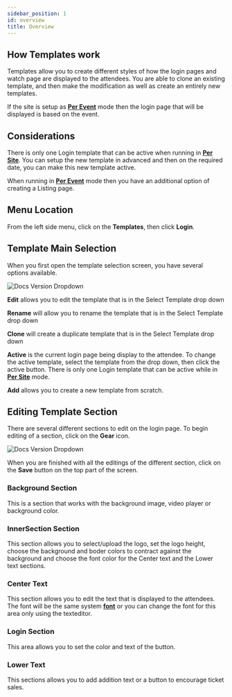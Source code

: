 ```yaml
---
sidebar_position: 1
id: overview
title: Overview
---
```


## How Templates work

Templates allow you to create different styles of how the login pages and watch page are displayed to the attendees.  You are able to clone an existing template, and then make the modification as well as create an entirely new templates.

If the site is setup as **[Per Event](/faqs/terminology/persiteperevent#per-event-mode)** mode then the login page that will be displayed is based on the event.

## Considerations

There is only one Login template that can be active when running in **[Per Site](/faqs/terminology/persiteperevent#per-site-mode)**. You can setup the new template in advanced and then on the required date, you can make this new template active.

When running in **[Per Event](/faqs/terminology/persiteperevent#per-event-mode)** mode then you have an additional option of creating a Listing page.

## Menu Location

From the left side menu, click on the **Templates**, then click **Login**.


## Template Main Selection

When you first open the template selection screen, you have several options available.

![Docs Version Dropdown](/img/templates/login/login-template-selection.jpg)

**Edit** allows you to edit the template that is in the Select Template drop down

**Rename** will allow you to rename the template that is in the Select Template drop down

**Clone** will create a duplicate template that is in the Select Template drop down

**Active** is the current login page being display to the attendee. To change the active template, select the template from the drop down, then click the active button. There is only one Login template that can be active while in **[Per Site](/tutorial-participants/guides/customization#explaination-of-settings)** mode.

**Add** allows you to create a new template from scratch.

## Editing Template Section

There are several different sections to edit on the login page.  To begin editing of a section, click on the **Gear** icon.

![Docs Version Dropdown](/img/templates/login/template-editing.jpg)

When you are finished with all the editings of the different section, click on the **Save** button on the top part of the screen.

### Background Section

This is a section that works with the background image, video player or background color.

### InnerSection Section

This section allows you to select/upload the logo, set the logo height, choose the background and boder colors to contract against the background and choose the font color for the Center text and the Lower text sections.

### Center Text

This section allows you to edit the text that is displayed to the attendees.  The font will be the same system **[font](/tutorial-participants/guides/brand-font)** or you can change the font for this area only using the texteditor.

### Login Section

This area allows you to set the color and text of the button.

### Lower Text

This sections allows you to add addition text or a button to encourage ticket sales.



